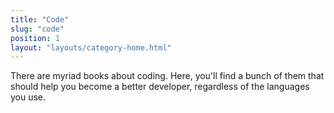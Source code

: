 ```yaml
---
title: "Code"
slug: "code"
position: 1
layout: "layouts/category-home.html"
---
```


There are myriad books about coding. Here, you'll find a bunch of them that should help you become a better developer, regardless of the languages you use.
